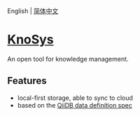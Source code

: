English | [简体中文](./README.zh-CN.md)

# [KnoSys](https://knosysio.github.io/)

An open tool for knowledge management.

## Features

- local-first storage, able to sync to cloud
- based on the [QiiDB data definition spec](https://qiidb.github.io/zh/meta/guides/spec/)
